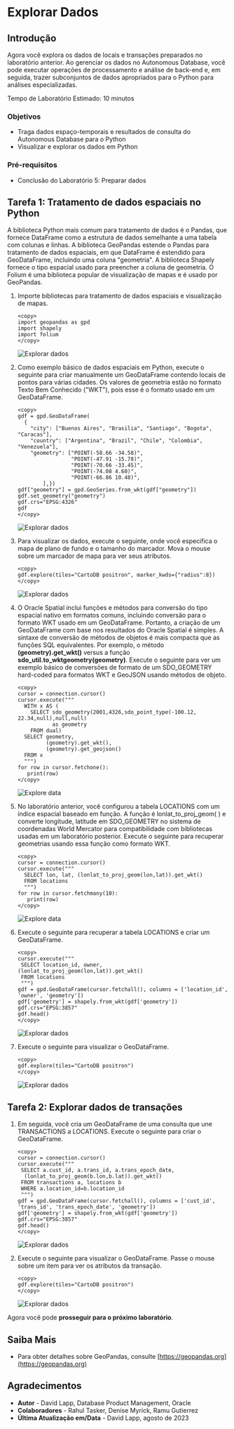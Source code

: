 # Explorar Dados

## Introdução

Agora você explora os dados de locais e transações preparados no laboratório anterior. Ao gerenciar os dados no Autonomous Database, você pode executar operações de processamento e análise de back-end e, em seguida, trazer subconjuntos de dados apropriados para o Python para análises especializadas.

Tempo de Laboratório Estimado: 10 minutos

### Objetivos

*   Traga dados espaço-temporais e resultados de consulta do Autonomous Database para o Python
*   Visualizar e explorar os dados em Python

### Pré-requisitos

*   Conclusão do Laboratório 5: Preparar dados

## Tarefa 1: Tratamento de dados espaciais no Python

A biblioteca Python mais comum para tratamento de dados é o Pandas, que fornece DataFrame como a estrutura de dados semelhante a uma tabela com colunas e linhas. A biblioteca GeoPandas estende o Pandas para tratamento de dados espaciais, em que DataFrame é estendido para GeoDataFrame, incluindo uma coluna "geometria". A biblioteca Shapely fornece o tipo espacial usado para preencher a coluna de geometria. O Folium é uma biblioteca popular de visualização de mapas e é usado por GeoPandas.

1.  Importe bibliotecas para tratamento de dados espaciais e visualização de mapas.
    
        <copy>
        import geopandas as gpd
        import shapely
        import folium
        </copy>
        
    
    ![Explorar dados](images/explore-data-01.png)
    
2.  Como exemplo básico de dados espaciais em Python, execute o seguinte para criar manualmente um GeoDataFrame contendo locais de pontos para várias cidades. Os valores de geometria estão no formato Texto Bem Conhecido ("WKT"), pois esse é o formato usado em um GeoDataFrame.
    
        <copy>
        gdf = gpd.GeoDataFrame(
          {
            "city": ["Buenos Aires", "Brasilia", "Santiago", "Bogota", "Caracas"],
            "country": ["Argentina", "Brazil", "Chile", "Colombia", "Venezuela"],
            "geometry": ["POINT(-58.66 -34.58)",
                         "POINT(-47.91 -15.78)",
                         "POINT(-70.66 -33.45)",
                         "POINT(-74.08 4.60)",
                         "POINT(-66.86 10.48)",
                ],})
        gdf["geometry"] = gpd.GeoSeries.from_wkt(gdf["geometry"])
        gdf.set_geometry("geometry")
        gdf.crs="EPSG:4326"
        gdf
        </copy>
        
    
    ![Explorar dados](images/explore-data-02.png)
    
3.  Para visualizar os dados, execute o seguinte, onde você especifica o mapa de plano de fundo e o tamanho do marcador. Mova o mouse sobre um marcador de mapa para ver seus atributos.
    
        <copy>
        gdf.explore(tiles="CartoDB positron", marker_kwds={"radius":8})
        </copy>
        
    
    ![Explorar dados](images/explore-data-03.png)
    
4.  O Oracle Spatial inclui funções e métodos para conversão do tipo espacial nativo em formatos comuns, incluindo conversão para o formato WKT usado em um GeoDataFrame. Portanto, a criação de um GeoDataFrame com base nos resultados do Oracle Spatial é simples. A sintaxe de conversão de métodos de objetos é mais compacta que as funções SQL equivalentes. Por exemplo, o método **(geometry).get\_wkt()** versus a função **sdo\_util.to\_wktgeometry(geometry)**. Execute o seguinte para ver um exemplo básico de conversões de formato de um SDO\_GEOMETRY hard-coded para formatos WKT e GeoJSON usando métodos de objeto.
    

    ```
    <copy>
    cursor = connection.cursor()
    cursor.execute("""
      WITH x AS (
        SELECT sdo_geometry(2001,4326,sdo_point_type(-100.12, 22.34,null),null,null) 
               as geometry
        FROM dual)
      SELECT geometry, 
             (geometry).get_wkt(), 
             (geometry).get_geojson()
      FROM x
      """)
    for row in cursor.fetchone():
       print(row)
    </copy>
    ```
    ![Explore data](images/explore-data-04.png) 
    

5.  No laboratório anterior, você configurou a tabela LOCATIONS com um índice espacial baseado em função. A função é lonlat\_to\_proj\_geom( ) e converte longitude, latitude em SDO\_GEOMETRY no sistema de coordenadas World Mercator para compatibilidade com bibliotecas usadas em um laboratório posterior. Execute o seguinte para recuperar geometrias usando essa função como formato WKT.

    ```
    <copy>
    cursor = connection.cursor()
    cursor.execute("""
      SELECT lon, lat, (lonlat_to_proj_geom(lon,lat)).get_wkt()
      FROM locations
      """)
    for row in cursor.fetchmany(10):
       print(row)
    </copy>
    ```
    ![Explore data](images/explore-data-05.png) 
    

6.  Execute o seguinte para recuperar a tabela LOCATIONS e criar um GeoDataFrame.
    
        <copy>
        cursor.execute("""
         SELECT location_id, owner, (lonlat_to_proj_geom(lon,lat)).get_wkt()
         FROM locations
         """)
        gdf = gpd.GeoDataFrame(cursor.fetchall(), columns = ['location_id', 'owner', 'geometry'])
        gdf['geometry'] = shapely.from_wkt(gdf['geometry'])
        gdf.crs="EPSG:3857"
        gdf.head()
        </copy>
        
    
    ![Explorar dados](images/explore-data-06.png)
    
7.  Execute o seguinte para visualizar o GeoDataFrame.
    
        <copy>
        gdf.explore(tiles="CartoDB positron")
        </copy>
        
    
    ![Explorar dados](images/explore-data-07.png)
    

## Tarefa 2: Explorar dados de transações

1.  Em seguida, você cria um GeoDataFrame de uma consulta que une TRANSACTIONS a LOCATIONS. Execute o seguinte para criar o GeoDataFrame.
    
        <copy>
        cursor = connection.cursor()
        cursor.execute("""
         SELECT a.cust_id, a.trans_id, a.trans_epoch_date, 
          (lonlat_to_proj_geom(b.lon,b.lat)).get_wkt() 
         FROM transactions a, locations b
         WHERE a.location_id=b.location_id
         """)
        gdf = gpd.GeoDataFrame(cursor.fetchall(), columns = ['cust_id', 'trans_id', 'trans_epoch_date', 'geometry'])
        gdf['geometry'] = shapely.from_wkt(gdf['geometry'])
        gdf.crs="EPSG:3857"
        gdf.head()
        </copy>
        
    
    ![Explorar dados](images/explore-data-08.png)
    
2.  Execute o seguinte para visualizar o GeoDataFrame. Passe o mouse sobre um item para ver os atributos da transação.
    
        <copy>
        gdf.explore(tiles="CartoDB positron") 
        </copy>
        
    
    ![Explorar dados](images/explore-data-09.png)
    

Agora você pode **prosseguir para o próximo laboratório**.

## Saiba Mais

*   Para obter detalhes sobre GeoPandas, consulte [https://geopandas.org](https://geopandas.org)

## Agradecimentos

*   **Autor** - David Lapp, Database Product Management, Oracle
*   **Colaboradores** - Rahul Tasker, Denise Myrick, Ramu Gutierrez
*   **Última Atualização em/Data** - David Lapp, agosto de 2023